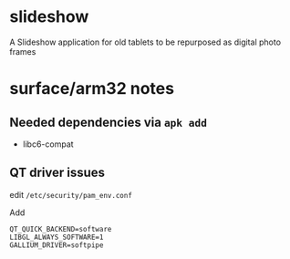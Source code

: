 # slideshow
A Slideshow application for old tablets to be repurposed as digital photo frames


# surface/arm32 notes

## Needed dependencies via `apk add`

* libc6-compat

## QT driver issues
edit `/etc/security/pam_env.conf`

Add

    QT_QUICK_BACKEND=software
    LIBGL_ALWAYS_SOFTWARE=1
    GALLIUM_DRIVER=softpipe

